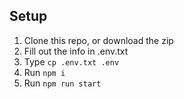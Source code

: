 ## Setup

1. Clone this repo, or download the zip
2. Fill out the info in .env.txt
3. Type `cp .env.txt .env`
4. Run `npm i`
5. Run `npm run start`
